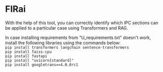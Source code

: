 # FIRai
With the help of this tool, you can correctly identify which IPC sections can be applied to a particular case using Transformers and RAG.

In case installing requirements from "U_requirements.txt" doesn't work, install the following libraries using the commands below:\
`pip install transformers langchain sentence-transformers`\
`pip install faiss-cpu`\
`pip install fastapi`\
`pip install "uvicorn[standard]"`\
`pip install googletrans==4.0.0rc1`
